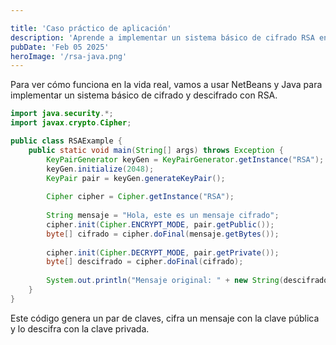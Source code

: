 ```yaml
---

title: 'Caso práctico de aplicación'
description: 'Aprende a implementar un sistema básico de cifrado RSA en Java usando NetBeans.'
pubDate: 'Feb 05 2025'
heroImage: '/rsa-java.png'
---
```


Para ver cómo funciona en la vida real, vamos a usar NetBeans y Java para implementar un sistema básico de cifrado y descifrado con RSA.

```java
import java.security.*;
import javax.crypto.Cipher;

public class RSAExample {
    public static void main(String[] args) throws Exception {
        KeyPairGenerator keyGen = KeyPairGenerator.getInstance("RSA");
        keyGen.initialize(2048);
        KeyPair pair = keyGen.generateKeyPair();
        
        Cipher cipher = Cipher.getInstance("RSA");
        
        String mensaje = "Hola, este es un mensaje cifrado";
        cipher.init(Cipher.ENCRYPT_MODE, pair.getPublic());
        byte[] cifrado = cipher.doFinal(mensaje.getBytes());
        
        cipher.init(Cipher.DECRYPT_MODE, pair.getPrivate());
        byte[] descifrado = cipher.doFinal(cifrado);
        
        System.out.println("Mensaje original: " + new String(descifrado));
    }
}
```

Este código genera un par de claves, cifra un mensaje con la clave pública y lo descifra con la clave privada.
